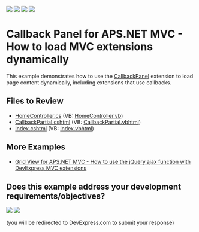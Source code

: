<!-- default badges list -->
![](https://img.shields.io/endpoint?url=https://codecentral.devexpress.com/api/v1/VersionRange/128552655/14.1.3%2B)
[![](https://img.shields.io/badge/Open_in_DevExpress_Support_Center-FF7200?style=flat-square&logo=DevExpress&logoColor=white)](https://supportcenter.devexpress.com/ticket/details/E2927)
[![](https://img.shields.io/badge/📖_How_to_use_DevExpress_Examples-e9f6fc?style=flat-square)](https://docs.devexpress.com/GeneralInformation/403183)
[![](https://img.shields.io/badge/💬_Leave_Feedback-feecdd?style=flat-square)](#does-this-example-address-your-development-requirementsobjectives)
<!-- default badges end -->

# Callback Panel for APS.NET MVC - How to load MVC extensions dynamically

This example demonstrates how to use the [CallbackPanel](https://docs.devexpress.com/AspNetMvc/8975/components/multi-use-site-extensions/callback-panel) extension to load page content dynamically, including extensions that use callbacks.

## Files to Review

* [HomeController.cs](./CS/Controllers/HomeController.cs) (VB: [HomeController.vb](./VB/Controllers/HomeController.vb))
* [CallbackPartial.cshtml](./CS/Views/Home/CallbackPartial.cshtml) (VB: [CallbackPartial.vbhtml](./VB/Views/Home/CallbackPartial.vbhtml))
* [Index.cshtml](./CS/Views/Home/Index.cshtml) (VB: [Index.vbhtml](./VB/Views/Home/Index.vbhtml))

## More Examples

* [Grid View for APS.NET MVC - How to use the jQuery.ajax function with DevExpress MVC extensions](https://github.com/DevExpress-Examples/mvc-gridview-jqueryajax-function)
<!-- feedback -->
## Does this example address your development requirements/objectives?

[<img src="https://www.devexpress.com/support/examples/i/yes-button.svg"/>](https://www.devexpress.com/support/examples/survey.xml?utm_source=github&utm_campaign=asp-net-mvc-callback-panel-load-extensions-dynamically&~~~was_helpful=yes) [<img src="https://www.devexpress.com/support/examples/i/no-button.svg"/>](https://www.devexpress.com/support/examples/survey.xml?utm_source=github&utm_campaign=asp-net-mvc-callback-panel-load-extensions-dynamically&~~~was_helpful=no)

(you will be redirected to DevExpress.com to submit your response)
<!-- feedback end -->
